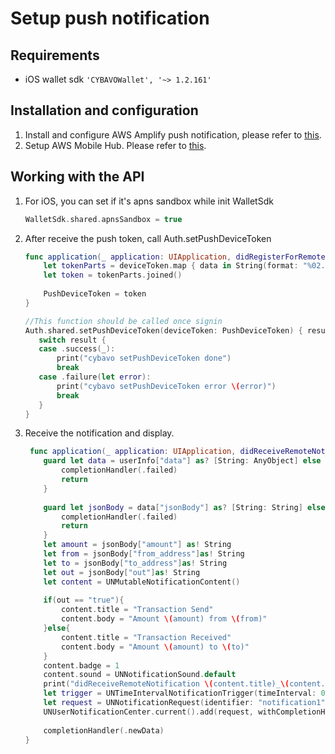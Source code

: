 # Setup push notification
## Requirements
- iOS wallet sdk `'CYBAVOWallet', '~> 1.2.161'`
## Installation and configuration
1. Install and configure AWS Amplify push notification, please refer to [this](https://aws-amplify.github.io/docs/js/push-notifications).
2. Setup AWS Mobile Hub. Please refer to [this](../docs/PushNotificationAws.md).
## Working with the API
1. For iOS, you can set if it's apns sandbox while init WalletSdk
    ```swift
   WalletSdk.shared.apnsSandbox = true
    ```
2. After receive the push token, call Auth.setPushDeviceToken
    ```swift
    func application(_ application: UIApplication, didRegisterForRemoteNotificationsWithDeviceToken deviceToken: Data) {
        let tokenParts = deviceToken.map { data in String(format: "%02.2hhx", data) }
        let token = tokenParts.joined()
        
        PushDeviceToken = token
    }
   
   //This function should be called once signin
   Auth.shared.setPushDeviceToken(deviceToken: PushDeviceToken) { result in
       switch result {
       case .success(_):
           print("cybavo setPushDeviceToken done")
           break
       case .failure(let error):
           print("cybavo setPushDeviceToken error \(error)")
           break
       }
   }
    ```
3. Receive the notification and display.
    
    ```swift
     func application(_ application: UIApplication, didReceiveRemoteNotification userInfo: [AnyHashable: Any], fetchCompletionHandler completionHandler: @escaping (UIBackgroundFetchResult) -> Void) {
        guard let data = userInfo["data"] as? [String: AnyObject] else {
            completionHandler(.failed)
            return
        }
        
        guard let jsonBody = data["jsonBody"] as? [String: String] else {
            completionHandler(.failed)
            return
        }
        let amount = jsonBody["amount"] as! String
        let from = jsonBody["from_address"]as! String
        let to = jsonBody["to_address"]as! String
        let out = jsonBody["out"]as! String
        let content = UNMutableNotificationContent()
        
        if(out == "true"){
            content.title = "Transaction Send"
            content.body = "Amount \(amount) from \(from)"
        }else{
            content.title = "Transaction Received"
            content.body = "Amount \(amount) to \(to)"
        }
        content.badge = 1
        content.sound = UNNotificationSound.default
        print("didReceiveRemoteNotification \(content.title)_\(content.body)")
        let trigger = UNTimeIntervalNotificationTrigger(timeInterval: 0.1, repeats: false)
        let request = UNNotificationRequest(identifier: "notification1", content: content, trigger: trigger)
        UNUserNotificationCenter.current().add(request, withCompletionHandler: nil)
        
        completionHandler(.newData)
    }
    ```
